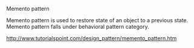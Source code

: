 Memento pattern

Memento pattern is used to restore state of an object to a previous state. Memento pattern falls under behavioral pattern category.

http://www.tutorialspoint.com/design_pattern/memento_pattern.htm